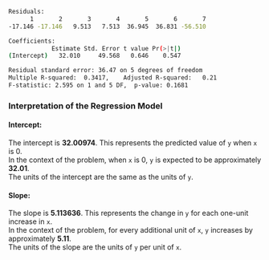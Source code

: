 ```bash
Residuals:
      1       2       3       4       5       6       7
-17.146 -17.146   9.513   7.513  36.945  36.831 -56.510

Coefficients:
            Estimate Std. Error t value Pr(>|t|)
(Intercept)   32.010     49.568   0.646    0.547

Residual standard error: 36.47 on 5 degrees of freedom
Multiple R-squared:  0.3417,    Adjusted R-squared:   0.21
F-statistic: 2.595 on 1 and 5 DF,  p-value: 0.1681
```

### Interpretation of the Regression Model

#### Intercept:
The intercept is **32.00974**. This represents the predicted value of `y` when `x` is 0.  
In the context of the problem, when `x` is 0, `y` is expected to be approximately **32.01**.  
The units of the intercept are the same as the units of `y`.

#### Slope:
The slope is **5.113636**. This represents the change in `y` for each one-unit increase in `x`.  
In the context of the problem, for every additional unit of `x`, `y` increases by approximately **5.11**.  
The units of the slope are the units of `y` per unit of `x`.